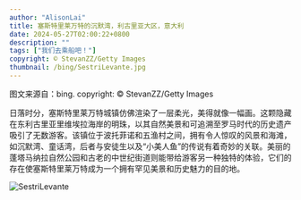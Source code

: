 ```yaml
---
author: "AlisonLai"
title: 塞斯特里莱万特的沉默湾，利古里亚大区，意大利
date: 2024-05-27T02:00:22+0800
description: ""
tags: ["我们去乘船吧！"]
copyright: © StevanZZ/Getty Images
thumbnail: /bing/SestriLevante.jpg
---
```

图文来源自：bing.  copyright: © StevanZZ/Getty Images

日落时分，塞斯特里莱万特城镇仿佛渲染了一层柔光，美得就像一幅画。这颗隐藏在东利古里亚里维埃拉海岸的明珠，以其自然美景和可追溯至罗马时代的历史遗产吸引了无数游客。该镇位于波托菲诺和五渔村之间，拥有令人惊叹的风景和海滩，如沉默湾、童话湾，后者与安徒生以及“小美人鱼”的传说有着奇妙的关联。美丽的蓬塔马纳拉自然公园和古老的中世纪街道则能带给游客另一种独特的体验，它们的存在使塞斯特里莱万特成为一个拥有罕见美景和历史魅力的目的地。

![SestriLevante](/bing/SestriLevante.jpg)